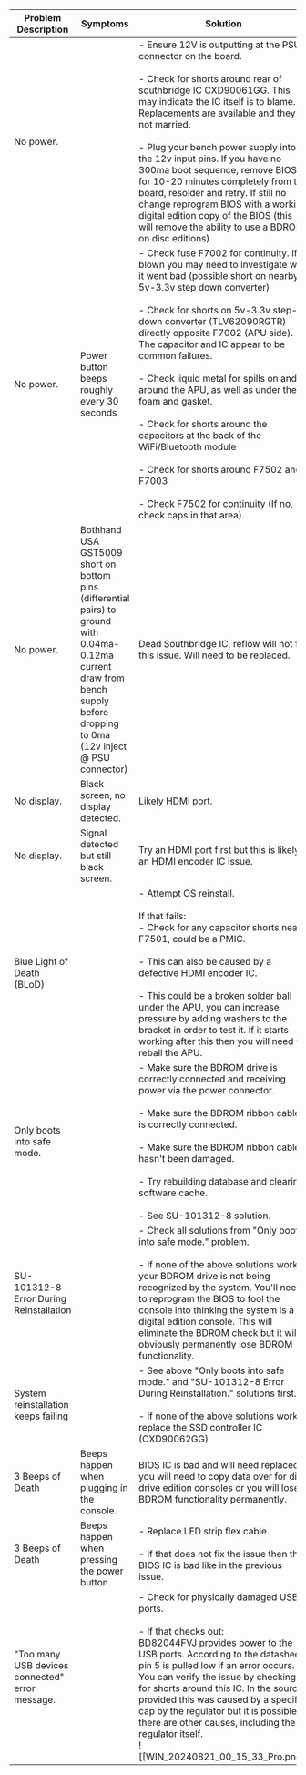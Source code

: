 | Problem Description                             | Symptoms                                                                                                                                                                       | Solution                                                                                                                                                                                                                                                                                                                                                                                                                                                                                                                                                                                                                          | Source                                                                                                                                                       |
| ----------------------------------------------- | ------------------------------------------------------------------------------------------------------------------------------------------------------------------------------ | --------------------------------------------------------------------------------------------------------------------------------------------------------------------------------------------------------------------------------------------------------------------------------------------------------------------------------------------------------------------------------------------------------------------------------------------------------------------------------------------------------------------------------------------------------------------------------------------------------------------------------- | ------------------------------------------------------------------------------------------------------------------------------------------------------------ |
| No power.                                       |                                                                                                                                                                                | - Ensure 12V is outputting at the PSU connector  on the board.<br><br>- Check for shorts around rear of southbridge IC CXD90061GG. This may indicate the IC itself is to blame. Replacements are available and they're not married.<br><br>- Plug your bench power supply into the 12v input pins. If you have no 300ma boot sequence, remove BIOS IC for 10-20 minutes completely from the board, resolder and retry. If still no change reprogram BIOS with a working digital edition copy of the BIOS (this will remove the ability to use a BDROM on disc editions)                                                           | [Source](https://www.youtube.com/watch?v=jphoO6dQ4oo)                                                                                                        |
| No power.                                       | Power button beeps roughly every 30 seconds                                                                                                                                    | - Check fuse F7002 for continuity. If blown you may need to investigate why it went bad (possible short on nearby 5v-3.3v step down converter)<br><br>- Check for shorts on 5v-3.3v step-down converter (TLV62090RGTR) directly opposite F7002 (APU side). The capacitor and IC appear to be common failures.<br><br>- Check liquid metal for spills on and around the APU, as well as under the foam and gasket.<br><br>- Check for shorts around the capacitors at the back of the WiFi/Bluetooth module<br><br>- Check for shorts around F7502 and F7003<br><br>- Check F7502 for continuity (If no, check caps in that area). | [Source](https://youtu.be/esV1bP4T-xI)<br><br>[Source](https://old.repair.wiki/w/PlayStation_5)<br><br>[Source](https://www.youtube.com/watch?v=qdyVjvUjfXo) |
| No power.                                       | Bothhand USA GST5009 short on bottom pins (differential pairs) to ground with 0.04ma-0.12ma current draw from bench supply before dropping to 0ma (12v inject @ PSU connector) | Dead Southbridge IC, reflow will not fix this issue. Will need to be replaced.                                                                                                                                                                                                                                                                                                                                                                                                                                                                                                                                                    | [Source](https://old.repair.wiki/w/PlayStation_5)                                                                                                            |
| No display.                                     | Black screen, no display detected.                                                                                                                                             | Likely HDMI port.                                                                                                                                                                                                                                                                                                                                                                                                                                                                                                                                                                                                                 |                                                                                                                                                              |
| No display.                                     | Signal detected but still black screen.                                                                                                                                        | Try an HDMI port first but this is likely an HDMI encoder IC issue.                                                                                                                                                                                                                                                                                                                                                                                                                                                                                                                                                               |                                                                                                                                                              |
| Blue Light of Death (BLoD)                      |                                                                                                                                                                                | - Attempt OS reinstall.<br><br>If that fails:<br>- Check for any capacitor shorts near F7501, could be a PMIC.<br><br>- This can also be caused by a defective HDMI encoder IC.<br><br>- This could be a broken solder ball under the APU, you can increase pressure by adding washers to the bracket in order to test it. If it starts working after this then you will need to reball the APU.                                                                                                                                                                                                                                  | [Source](https://old.repair.wiki/w/PlayStation_5)<br><br>[Source](https://www.youtube.com/watch?v=CkNV1TbwmYc&t=2379s)                                       |
| Only boots into safe mode.                      |                                                                                                                                                                                | - Make sure the BDROM drive is correctly connected and receiving power via the power connector.<br><br>- Make sure the BDROM ribbon cable is correctly connected.<br><br>- Make sure the BDROM ribbon cable hasn't been damaged.<br><br>- Try rebuilding database and clearing software cache.<br><br>- See SU-101312-8 solution.                                                                                                                                                                                                                                                                                                 | [Source](https://old.repair.wiki/w/PlayStation_5)                                                                                                            |
| SU-101312-8 Error During Reinstallation         |                                                                                                                                                                                | - Check all solutions from "Only boots into safe mode." problem.<br><br>- If none of the above solutions work, your BDROM drive is not being recognized by the system. You'll need to reprogram the BIOS to fool the console into thinking the system is a digital edition console. This will eliminate the BDROM check but it will obviously permanently lose BDROM functionality.                                                                                                                                                                                                                                               | [Source](https://old.repair.wiki/w/PlayStation_5)<br><br>[Source](https://youtu.be/Fy9ES-GHr7U)                                                              |
| System reinstallation keeps failing             |                                                                                                                                                                                | - See above "Only boots into safe mode." and "SU-101312-8 Error During Reinstallation." solutions first.<br><br>- If none of the above solutions work, replace the SSD controller IC (CXD90062GG)                                                                                                                                                                                                                                                                                                                                                                                                                                 | [Source](https://old.repair.wiki/w/PlayStation_5)<br><br>[Source](https://www.youtube.com/watch?v=KAOZA7OIR0Q)                                               |
| 3 Beeps of Death                                | Beeps happen when plugging in the console.                                                                                                                                     | BIOS IC is bad and will need replaced, you will need to copy data over for disk drive edition consoles or you will lose BDROM functionality permanently.                                                                                                                                                                                                                                                                                                                                                                                                                                                                          | [Source & Tutorial](https://www.youtube.com/watch?v=K6MzNTPWxm0)                                                                                             |
| 3 Beeps of Death                                | Beeps happen when pressing the power button.                                                                                                                                   | - Replace LED strip flex cable.<br><br>- If that does not fix the issue then the BIOS IC is bad like in the previous issue.                                                                                                                                                                                                                                                                                                                                                                                                                                                                                                       | [Source & Tutorial](https://www.youtube.com/watch?v=K6MzNTPWxm0)                                                                                             |
| "Too many USB devices connected" error message. |                                                                                                                                                                                | - Check for physically damaged USB ports.<br><br>- If that checks out:<br>BD82044FVJ provides power to the USB ports. According to the datasheet, pin 5 is pulled low if an error occurs. You can verify the issue by checking for shorts around this IC. In the source provided this was caused by a specific cap by the regulator but it is possible there are other causes, including the regulator itself.<br>![[WIN_20240821_00_15_33_Pro.png]]<br>                                                                                                                                                                          | [Source](https://old.repair.wiki/w/PlayStation_5)<br><br>[Datasheet](https://www.mouser.com/datasheet/2/348/bd82044fvj-e-1874107.pdf)                        |
